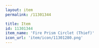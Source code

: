 ```yaml
---
layout: item
permalink: /11301344

title: Item
id: 11301344
item_name: 'Fire Prism Circlet (Thief)'
icon_url: 'item/icon/11301280.png'
---
```

